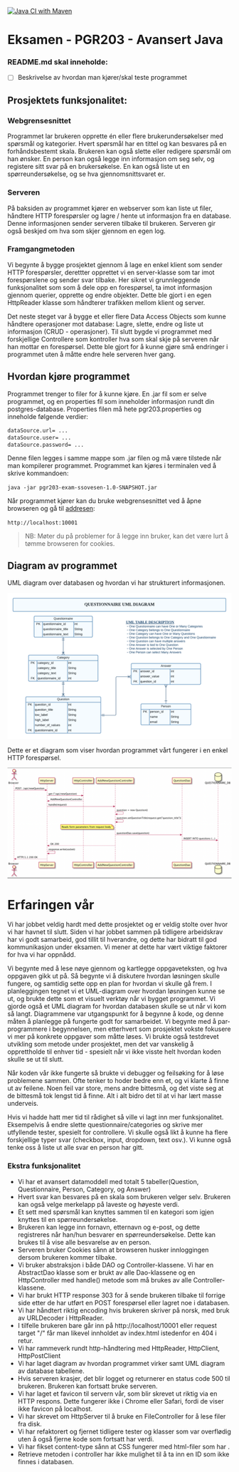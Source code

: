 [![Java CI with Maven](https://github.com/kristiania-pgr203-2021/pgr203-exam-ssovesen/actions/workflows/maven.yml/badge.svg)](https://github.com/kristiania-pgr203-2021/pgr203-exam-ssovesen/actions/workflows/maven.yml)

# Eksamen - PGR203 - Avansert Java
### README.md skal inneholde:

* [ ] Beskrivelse av hvordan man kjører/skal teste programmet


## Prosjektets funksjonalitet:

### Webgrensesnittet

Programmet lar brukeren opprette én eller flere brukerundersøkelser med spørsmål og kategorier. Hvert spørsmål har en tittel og kan besvares på en forhåndsbestemt skala. Brukeren kan også slette eller redigere spørsmål om han ønsker. 
En person kan også legge inn informasjon om seg selv, og registere sitt svar på en brukersøkelse. En kan også liste ut en spørreundersøkelse, og se hva gjennomsnittsvaret er.

### Serveren
På baksiden av programmet kjører en webserver som kan liste ut filer, håndtere HTTP forespørsler og lagre / hente ut informasjon fra en database. Denne informasjonen sender serveren tilbake til brukeren. Serveren gir også beskjed om hva som skjer gjennom en egen log.


### Framgangmetoden
Vi begynte å bygge prosjektet gjennom å lage en enkel klient som sender HTTP forespørsler, derettter opprettet vi en server-klasse som tar imot forespørslene og sender svar tilbake. Her sikret vi grunnleggende funksjonalitet som som å dele opp en forespørsel, ta imot informasjon gjennom querier, opprette og endre objekter. Dette ble gjort i en egen HttpReader klasse som håndterer trafikken mellom klient og server.

Det neste steget var å bygge et eller flere Data Access Objects som kunne håndtere operasjoner mot database: Lagre, slette, endre og liste ut informasjon (CRUD - operasjoner). Til slutt bygde vi programmet med forskjellige Controllere som kontroller hva som skal skje på serveren når han mottar en forespørsel. Dette ble gjort for å kunne gjøre små endringer i programmet uten å måtte endre hele serveren hver gang. 


## Hvordan kjøre programmet

Programmet trenger to filer for å kunne kjøre. En .jar fil som er selve programmet, og en properties fil som inneholder informasjon rundt din postgres-database.
Properties filen må hete pgr203.properties og inneholde følgende verdier: 
```
dataSource.url= ...
dataSource.user= ...
dataSource.password= ...
```
Denne filen legges i samme mappe som .jar filen og må være tilstede når man kompilerer programmet. 
Programmet kan kjøres i terminalen ved å skrive kommandoen:

`java -jar pgr203-exam-ssovesen-1.0-SNAPSHOT.jar`

Når programmet kjører kan du bruke webgrensesnittet ved å åpne browseren og gå til [addresen](http://localhost/10001):

``http://localhost:10001``


> NB: Møter du på problemer for å legge inn bruker, kan det være lurt å tømme browseren for cookies.

## Diagram av programmet
UML diagram over databasen og hvordan vi har strukturert informasjonen.

![UML diagram of data](/doc/UML.png)

Dette er et diagram som viser hvordan programmet vårt fungerer i en enkel HTTP forespørsel.

![PUML diagram of program](/doc/PUML.png)

# Erfaringen vår
Vi har jobbet veldig hardt med dette prosjektet og er veldig stolte over hvor vi har havnet til slutt. Siden vi har jobbet sammen på tidligere arbeidskrav har vi godt samarbeid, god tillit til hverandre, og dette har bidratt til god kommunikasjon under eksamen. Vi mener at dette har vært viktige faktorer for hva vi har oppnådd.  

Vi begynte med å lese nøye gjennom og kartlegge oppgaveteksten, og hva oppgaven gikk ut på. Så begynte vi å diskutere hvordan løsningen skulle fungere, og samtidig sette opp en plan for hvordan vi skulle gå frem. I planleggingen tegnet vi et UML-diagram over hvordan løsningen kunne se ut, og brukte dette som et visuelt verktøy når vi bygget programmet. Vi gjorde også et UML diagram for hvordan databasen skulle se ut når vi kom så langt. Diagrammene var utgangspunkt for å begynne å kode, og denne måten å planlegge på fungerte godt for samarbeidet. Vi begynte med å par-programmere i begynnelsen, men etterhvert som prosjektet vokste fokusere vi mer på konkrete oppgaver som måtte løses. Vi brukte også testdrevet utvikling som metode under prosjektet, men det var vanskelig å opprettholde til enhver tid - spesielt når vi ikke visste helt hvordan koden skulle se ut til slutt.

Når koden vår ikke fungerte så brukte vi debugger og feilsøking for å løse problemene sammen. Ofte tenker to hoder bedre enn et, og vi klarte å finne ut av feilene. Noen feil var store, mens andre bittesmå, og det viste seg at de bittesmå tok lengst tid å finne. Alt i alt bidro det til at vi har lært masse underveis.  

Hvis vi hadde hatt mer tid til rådighet så ville vi lagt inn mer funksjonalitet. Eksempelvis å endre slette questionnaire/categories og skrive mer utfyllende tester, spesielt for controllere. Vi skulle også likt å kunne ha flere forskjellige typer svar (checkbox, input, dropdown, text osv.). Vi kunne også tenke oss å liste ut alle svar en person har gitt. 





### Ekstra funksjonalitet
* Vi har et avansert datamoddell med totalt 5 tabeller(Question, Questionnaire, Person, Category, og Answer)
* Hvert svar kan besvares på en skala som brukeren velger selv. Brukeren kan også velge merkelapp på laveste og høyeste verdi.
* Et sett med spørsmål kan knyttes sammen til en kategori som igjen knyttes til en spørreundersøkelse.
* Brukeren kan legge inn fornavn, etternavn og e-post, og dette registreres når han/hun besvarer en spørreundersøkelse. Dette kan brukes til å vise alle besvarelse av en person.
* Serveren bruker Cookies sånn at browseren husker innloggingen dersom brukeren kommer tilbake. 
* Vi bruker abstraksjon i både DAO og Controller-klassene. Vi har en AbstractDao klasse som er brukt av alle Dao-klassene og en HttpController med handle() metode som må brukes av alle Controller-klassene.
* Vi har brukt HTTP response 303 for å sende brukeren tilbake til forrige side etter de har utført en POST forespørsel eller lagret noe i databasen.
* Vi har håndtert riktig encoding hvis brukeren skriver på norsk, med bruk av URLDecoder i HttpReader.
* I tilfelle brukeren bare går inn på http://localhost/10001 eller request target "/" får man likevel innholdet av index.html istedenfor en 404 i retur.
* Vi har rammeverk rundt http-håndtering med HttpReader, HttpClient, HttpPostClient
* Vi har laget diagram av hvordan programmet virker samt UML diagram av database tabellene.
* Hvis serveren krasjer, det blir logget og returnerer en status code 500 til brukeren. Brukeren kan fortsatt bruke serveren.
* Vi har laget et favicon til servern vår, som blir skrevet ut riktig via en HTTP respons. Dette fungerer ikke i Chrome eller Safari, fordi de viser ikke favicon på localhost. 
* Vi har skrevet om HttpServer til å bruke en FileController for å lese filer fra disk.
* Vi har refaktorert og fjernet tidligere tester og klasser som var overflødig uten å også fjerne kode som fortsatt har verdi.
* Vi har fikset content-type sånn at CSS fungerer med html-filer som har <!DOCTYPE html>.
* Retrieve metoden i controller har ikke mulighet til å ta inn en ID som ikke finnes i databasen.  





